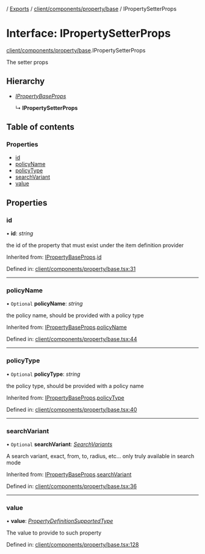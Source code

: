 [](../README.md) / [Exports](../modules.md) / [client/components/property/base](../modules/client_components_property_base.md) / IPropertySetterProps

# Interface: IPropertySetterProps

[client/components/property/base](../modules/client_components_property_base.md).IPropertySetterProps

The setter props

## Hierarchy

* [*IPropertyBaseProps*](client_components_property_base.ipropertybaseprops.md)

  ↳ **IPropertySetterProps**

## Table of contents

### Properties

- [id](client_components_property_base.ipropertysetterprops.md#id)
- [policyName](client_components_property_base.ipropertysetterprops.md#policyname)
- [policyType](client_components_property_base.ipropertysetterprops.md#policytype)
- [searchVariant](client_components_property_base.ipropertysetterprops.md#searchvariant)
- [value](client_components_property_base.ipropertysetterprops.md#value)

## Properties

### id

• **id**: *string*

the id of the property that must exist under the item definition
provider

Inherited from: [IPropertyBaseProps](client_components_property_base.ipropertybaseprops.md).[id](client_components_property_base.ipropertybaseprops.md#id)

Defined in: [client/components/property/base.tsx:31](https://github.com/onzag/itemize/blob/5fcde7cf/client/components/property/base.tsx#L31)

___

### policyName

• `Optional` **policyName**: *string*

the policy name, should be provided with a policy type

Inherited from: [IPropertyBaseProps](client_components_property_base.ipropertybaseprops.md).[policyName](client_components_property_base.ipropertybaseprops.md#policyname)

Defined in: [client/components/property/base.tsx:44](https://github.com/onzag/itemize/blob/5fcde7cf/client/components/property/base.tsx#L44)

___

### policyType

• `Optional` **policyType**: *string*

the policy type, should be provided with a policy name

Inherited from: [IPropertyBaseProps](client_components_property_base.ipropertybaseprops.md).[policyType](client_components_property_base.ipropertybaseprops.md#policytype)

Defined in: [client/components/property/base.tsx:40](https://github.com/onzag/itemize/blob/5fcde7cf/client/components/property/base.tsx#L40)

___

### searchVariant

• `Optional` **searchVariant**: [*SearchVariants*](../modules/constants.md#searchvariants)

A search variant, exact, from, to, radius, etc...
only truly available in search mode

Inherited from: [IPropertyBaseProps](client_components_property_base.ipropertybaseprops.md).[searchVariant](client_components_property_base.ipropertybaseprops.md#searchvariant)

Defined in: [client/components/property/base.tsx:36](https://github.com/onzag/itemize/blob/5fcde7cf/client/components/property/base.tsx#L36)

___

### value

• **value**: [*PropertyDefinitionSupportedType*](../modules/base_root_module_itemdefinition_propertydefinition_types.md#propertydefinitionsupportedtype)

The value to provide to such property

Defined in: [client/components/property/base.tsx:128](https://github.com/onzag/itemize/blob/5fcde7cf/client/components/property/base.tsx#L128)
